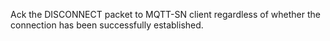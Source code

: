Ack the DISCONNECT packet to MQTT-SN client regardless of whether the connection has been successfully established.
